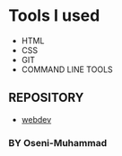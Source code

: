 # Tools I used

- HTML
- CSS
- GIT
- COMMAND LINE TOOLS

## REPOSITORY

- [webdev](https://github.com/Oseni-Muhammad/Web-Development.git)

### BY Oseni-Muhammad
